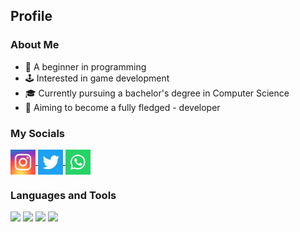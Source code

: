 ## Profile

### About Me
- 🐤 A beginner in programming
- 🕹️ Interested in game development
- 🎓 Currently pursuing a bachelor's degree in Computer Science
- 🚀 Aiming to become a fully fledged - developer

### My Socials
<a href="https://www.instagram.com/akun_si_albert/" target="_blank" rel="noopener noreferrer">
   <img src="https://github.com/edent/SuperTinyIcons/blob/master/images/svg/instagram.svg" width="40px" align="center" alt="instagram"/>
</a>

<a href="https://twitter.com/Akun_si_albert" target="_blank" rel="noopener noreferrer">
   <img src="https://github.com/edent/SuperTinyIcons/blob/master/images/svg/twitter.svg" width="40px" align="center" alt="Twitter"/>
</a>

<a href="https://wa.me/6285156462870" target="_blank" rel = "noopener noreferrer">
   <img src="https://github.com/edent/SuperTinyIcons/blob/master/images/svg/whatsapp.svg" width="40px" align="center" alt="Whatsapp"/>
</a>

### Languages and Tools

[<img src="https://cdn.worldvectorlogo.com/logos/c.svg" width="40px" />](#) [<img src="https://cdn.worldvectorlogo.com/logos/python-5.svg" width="40px" />](#) [<img src="https://cdn.worldvectorlogo.com/logos/visual-studio-code-1.svg" width="40px"/>](#) [<img src="https://upload.wikimedia.org/wikipedia/commons/2/2c/Visual_Studio_Icon_2022.svg" width="40px"/>](#)

